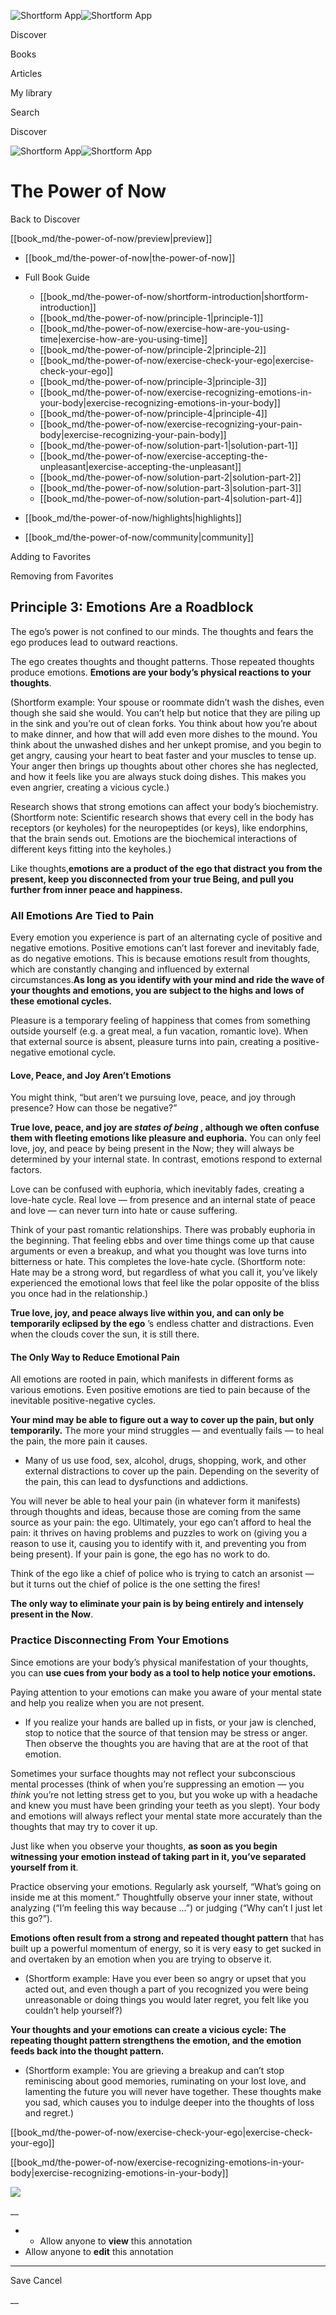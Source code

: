 ![Shortform App](/img/logo.36a2399e.svg)![Shortform App](/img/logo-dark.70c1b072.svg)

Discover

Books

Articles

My library

Search

Discover

![Shortform App](/img/logo.36a2399e.svg)![Shortform App](/img/logo-dark.70c1b072.svg)

# The Power of Now

Back to Discover

[[book_md/the-power-of-now/preview|preview]]

  * [[book_md/the-power-of-now|the-power-of-now]]
  * Full Book Guide

    * [[book_md/the-power-of-now/shortform-introduction|shortform-introduction]]
    * [[book_md/the-power-of-now/principle-1|principle-1]]
    * [[book_md/the-power-of-now/exercise-how-are-you-using-time|exercise-how-are-you-using-time]]
    * [[book_md/the-power-of-now/principle-2|principle-2]]
    * [[book_md/the-power-of-now/exercise-check-your-ego|exercise-check-your-ego]]
    * [[book_md/the-power-of-now/principle-3|principle-3]]
    * [[book_md/the-power-of-now/exercise-recognizing-emotions-in-your-body|exercise-recognizing-emotions-in-your-body]]
    * [[book_md/the-power-of-now/principle-4|principle-4]]
    * [[book_md/the-power-of-now/exercise-recognizing-your-pain-body|exercise-recognizing-your-pain-body]]
    * [[book_md/the-power-of-now/solution-part-1|solution-part-1]]
    * [[book_md/the-power-of-now/exercise-accepting-the-unpleasant|exercise-accepting-the-unpleasant]]
    * [[book_md/the-power-of-now/solution-part-2|solution-part-2]]
    * [[book_md/the-power-of-now/solution-part-3|solution-part-3]]
    * [[book_md/the-power-of-now/solution-part-4|solution-part-4]]
  * [[book_md/the-power-of-now/highlights|highlights]]
  * [[book_md/the-power-of-now/community|community]]



Adding to Favorites 

Removing from Favorites 

## Principle 3: Emotions Are a Roadblock

The ego’s power is not confined to our minds. The thoughts and fears the ego produces lead to outward reactions.

The ego creates thoughts and thought patterns. Those repeated thoughts produce emotions. **Emotions are your body’s physical reactions to your thoughts**.

(Shortform example: Your spouse or roommate didn’t wash the dishes, even though she said she would. You can’t help but notice that they are piling up in the sink and you’re out of clean forks. You think about how you’re about to make dinner, and how that will add even more dishes to the mound. You think about the unwashed dishes and her unkept promise, and you begin to get angry, causing your heart to beat faster and your muscles to tense up. Your anger then brings up thoughts about other chores she has neglected, and how it feels like you are always stuck doing dishes. This makes you even angrier, creating a vicious cycle.)

Research shows that strong emotions can affect your body’s biochemistry. (Shortform note: Scientific research shows that every cell in the body has receptors (or keyholes) for the neuropeptides (or keys), like endorphins, that the brain sends out. Emotions are the biochemical interactions of different keys fitting into the keyholes.)

Like thoughts,**emotions are a product of the ego that distract you from the present, keep you disconnected from your true Being, and pull you further from inner peace and happiness.**

### All Emotions Are Tied to Pain

Every emotion you experience is part of an alternating cycle of positive and negative emotions. Positive emotions can’t last forever and inevitably fade, as do negative emotions. This is because emotions result from thoughts, which are constantly changing and influenced by external circumstances.**As long as you identify with your mind and ride the wave of your thoughts and emotions, you are subject to the highs and lows of these emotional cycles.**

Pleasure is a temporary feeling of happiness that comes from something outside yourself (e.g. a great meal, a fun vacation, romantic love). When that external source is absent, pleasure turns into pain, creating a positive-negative emotional cycle.

#### Love, Peace, and Joy Aren’t Emotions

You might think, “but aren’t we pursuing love, peace, and joy through presence? How can those be negative?”

**True love, peace, and joy are _states of being_ , although we often confuse them with fleeting emotions like pleasure and euphoria.** You can only feel love, joy, and peace by being present in the Now; they will always be determined by your internal state. In contrast, emotions respond to external factors.

Love can be confused with euphoria, which inevitably fades, creating a love-hate cycle. Real love — from presence and an internal state of peace and love — can never turn into hate or cause suffering.

Think of your past romantic relationships. There was probably euphoria in the beginning. That feeling ebbs and over time things come up that cause arguments or even a breakup, and what you thought was love turns into bitterness or hate. This completes the love-hate cycle. (Shortform note: Hate may be a strong word, but regardless of what you call it, you’ve likely experienced the emotional lows that feel like the polar opposite of the bliss you once had in the relationship.)

**True love, joy, and peace always live within you, and can only be temporarily eclipsed by the ego** ’s endless chatter and distractions. Even when the clouds cover the sun, it is still there.

#### The Only Way to Reduce Emotional Pain

All emotions are rooted in pain, which manifests in different forms as various emotions. Even positive emotions are tied to pain because of the inevitable positive-negative cycles.

**Your mind may be able to figure out a way to cover up the pain, but only temporarily.** The more your mind struggles — and eventually fails — to heal the pain, the more pain it causes.

  * Many of us use food, sex, alcohol, drugs, shopping, work, and other external distractions to cover up the pain. Depending on the severity of the pain, this can lead to dysfunctions and addictions. 



You will never be able to heal your pain (in whatever form it manifests) through thoughts and ideas, because those are coming from the same source as your pain: the ego. Ultimately, your ego can’t afford to heal the pain: it thrives on having problems and puzzles to work on (giving you a reason to use it, causing you to identify with it, and preventing you from being present). If your pain is gone, the ego has no work to do.

Think of the ego like a chief of police who is trying to catch an arsonist — but it turns out the chief of police is the one setting the fires!

**The only way to eliminate your pain is by being entirely and intensely present in the Now**.

### Practice Disconnecting From Your Emotions

Since emotions are your body’s physical manifestation of your thoughts, you can **use cues from your body as a tool to help notice your emotions.**

Paying attention to your emotions can make you aware of your mental state and help you realize when you are not present.

  * If you realize your hands are balled up in fists, or your jaw is clenched, stop to notice that the source of that tension may be stress or anger. Then observe the thoughts you are having that are at the root of that emotion.



Sometimes your surface thoughts may not reflect your subconscious mental processes (think of when you’re suppressing an emotion — you _think_ you’re not letting stress get to you, but you woke up with a headache and knew you must have been grinding your teeth as you slept). Your body and emotions will always reflect your mental state more accurately than the thoughts that may try to cover it up.

Just like when you observe your thoughts, **as soon as you begin witnessing your emotion instead of taking part in it, you’ve separated yourself from it**.

Practice observing your emotions. Regularly ask yourself, “What’s going on inside me at this moment.” Thoughtfully observe your inner state, without analyzing (“I’m feeling this way because ...”) or judging (“Why can’t I just let this go?”).

**Emotions often result from a strong and repeated thought pattern** that has built up a powerful momentum of energy, so it is very easy to get sucked in and overtaken by an emotion when you are trying to observe it.

  * (Shortform example: Have you ever been so angry or upset that you acted out, and even though a part of you recognized you were being unreasonable or doing things you would later regret, you felt like you couldn’t help yourself?)



**Your thoughts and your emotions can create a vicious cycle: The repeating thought pattern strengthens the emotion, and the emotion feeds back into the thought pattern.**

  * (Shortform example: You are grieving a breakup and can’t stop reminiscing about good memories, ruminating on your lost love, and lamenting the future you will never have together. These thoughts make you sad, which causes you to indulge deeper into the thoughts of loss and regret.)



[[book_md/the-power-of-now/exercise-check-your-ego|exercise-check-your-ego]]

[[book_md/the-power-of-now/exercise-recognizing-emotions-in-your-body|exercise-recognizing-emotions-in-your-body]]

![](https://bat.bing.com/action/0?ti=56018282&Ver=2&mid=9977ba53-4732-4661-9eea-bb629fcabbd5&sid=1711133063fa11eebdec89a8b8ae3bbc&vid=171147a063fa11eea7440fcfeb230d96&vids=0&msclkid=N&pi=0&lg=en-US&sw=800&sh=600&sc=24&nwd=1&tl=Shortform%20%7C%20Book&p=https%3A%2F%2Fwww.shortform.com%2Fapp%2Fbook%2Fthe-power-of-now%2Fprinciple-3&r=&lt=326&evt=pageLoad&sv=1&rn=37609)

__

  *   * Allow anyone to **view** this annotation
  * Allow anyone to **edit** this annotation



* * *

Save Cancel

__



